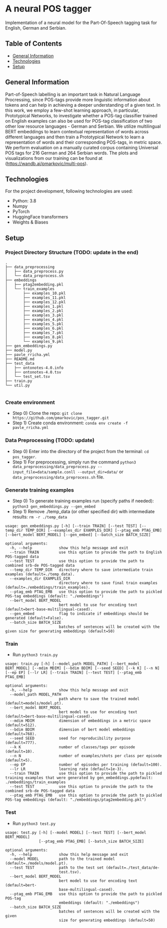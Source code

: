 # A neural POS tagger
Implementation of a neural model for the Part-Of-Speech tagging task for English, German and Serbian.

## Table of Contents
* [General Information](#General-info)
* [Technologies](#Technologies)
* [Setup](#Setup)

## General Information
Part-of-Speech labelling is an important task in Natural Language Procressing, since POS-tags provide more linguistic information about tokens and can help in achieving a deeper understanding of a given text. In this work, we employ a few-shot learning approach, in particular, Prototypical Networks, to investigate whether a POS-tag classifier trained on English examples can also be used for POS-tag classification of two other low resource languages - German and Serbian. We utilize multilingual BERT embeddings to learn contextual representation of words across different languages and then train a Prototypical Network to learn a representation of words and their corresponding POS-tags, in metric space. We perform evaluation on a manually curated corpus containing Universal POS tags for 216 German and 264 Serbian words.
The plots and visualizations from our training can be found at (https://wandb.ai/pmarkovic/multi-pos).

## Technologies
For the project development, following technologies are used:
- Python: 3.8
- Numpy
- PyTorch
- HuggingFace transformers
- Weights & Biases

## Setup

### Project Directory Structure (TODO: update in the end)
```
.
├── data_preprocessing
│   ├── data_preprocess.py
│   └── data_preprocess.sh
├── embeddings
│   ├── ptag2embedding.pkl
│   └── train_examples
│       ├── examples_10.pkl
│       ├── examples_11.pkl
│       ├── examples_12.pkl
│       ├── examples_1.pkl
│       ├── examples_2.pkl
│       ├── examples_3.pkl
│       ├── examples_4.pkl
│       ├── examples_5.pkl
│       ├── examples_6.pkl
│       ├── examples_7.pkl
│       ├── examples_8.pkl
│       └── examples_9.pkl
├── gen_embeddings.py
├── model.py
├── pavle_rricha.yml
├── README.md
├── test_data
│   ├── ontonotes-4.0.info
│   ├── ontonotes-4.0.tsv
│   └── test_set.tsv
├── train.py
└── util.py


```

### Create environment
- Step 0) Clone the repo: `git clone https://github.com/pmarkovic/pos_tagger.git`
- Step 1) Create conda environment: `conda env create -f pavle_rricha.yml`

### Data Preprocessing (TODO: update)
- Step 0) Enter into the directory of the project from the terminal: `cd pos_tagger`.     
- Step 1) For preprocessing, simply run the command `python3 data_preprocessing/data_preprocess.py --input_file=data/sample.conll --output_dir=data/` or `data_preprocessing/data_preprocess.sh` file. 

### Generate training examples
- Step 0) To generate training examples run (specify paths if needed): `python3 gen_embeddings.py --gen_embed`
- Step 1) Remove ./temp_data (or other specified dir) with intermediate results: `rm -r ./temp_data`
```
usage: gen_embeddings.py [-h] [--train TRAIN] [--test TEST] [--temp_dir TEMP_DIR] [--examples_dir EXAMPLES_DIR] [--ptag_emb PTAG_EMB] [--bert_model BERT_MODEL] [--gen_embed] [--batch_size BATCH_SIZE]

optional arguments:
  -h, --help            show this help message and exit
  --train TRAIN         use this option to provide the path to English POS-tagged data
  --test TEST           use this option to provide the path to combined srb-de POS-tagged data
  --temp_dir TEMP_DIR   directory where to save intermediate train examples (default=./temp_data).
  --examples_dir EXAMPLES_DIR
                        directory where to save final train examples (default=./embeddings/train_examples).
  --ptag_emb PTAG_EMB   use this option to provide the path to pickled POS-tag embeddings (default: "./embeddings")
  --bert_model BERT_MODEL
                        bert model to use for encoding text (default=bert-base-multilingual-cased).
  --gen_embed           flag to indicate if embeddings should be generated (default=False).
  --batch_size BATCH_SIZE
                        batches of sentences will be created with the given size for generating embeddings (default=50)

```

### Train 
-  Run `python3 train.py`
```
usage: train.py [-h] [--model_path MODEL_PATH] [--bert_model BERT_MODEL] [--mdim MDIM] [--bdim BDIM] [--seed SEED] [--k K] [--n N] [--ep EP] [--lr LR] [--train TRAIN] [--test TEST] [--ptag_emb PTAG_EMB]

optional arguments:
  -h, --help            show this help message and exit
  --model_path MODEL_PATH
                        path where to save the trained model (default=models/model.pt).
  --bert_model BERT_MODEL
                        bert model to use for encoding text (default=bert-base-multilingual-cased).
  --mdim MDIM           dimension of embeddings in a metric space (default=512).
  --bdim BDIM           dimension of bert model embeddings (default=768).
  --seed SEED           seed for reproducibility purpose (default=777).
  --k K                 number of classes/tags per episode (default=10).
  --n N                 number of examples/shots per class per episode (default=5).
  --ep EP               number of episodes per training (default=100).
  --lr LR               learning rate (default=1e-3).
  --train TRAIN         use this option to provide the path to pickled training examples that were generated by gen_embeddings.pydefault: ./embeddings/train_examples
  --test TEST           use this option to provide the path to the combined srb-de POS-tagged data
  --ptag_emb PTAG_EMB   use this option to provide the path to pickled POS-tag embeddings (default: "./embeddings/ptag2embedding.pkl")
```

### Test
- Run `python3 test.py`
```
usage: test.py [-h] [--model MODEL] [--test TEST] [--bert_model BERT_MODEL]
               [--ptag_emb PTAG_EMB] [--batch_size BATCH_SIZE]

optional arguments:
  -h, --help            show this help message and exit
  --model MODEL         path to the trained model (default=./models/model.pt).
  --test TEST           path to the test set (default=./test_data/de-
                        test.tsv).
  --bert_model BERT_MODEL
                        bert model to use for encoding text (default=bert-
                        base-multilingual-cased).
  --ptag_emb PTAG_EMB   use this option to provide the path to pickled POS-tag
                        embeddings (default: "./embeddings")
  --batch_size BATCH_SIZE
                        batches of sentences will be created with the given
                        size for generating embeddings (default=50)
```



